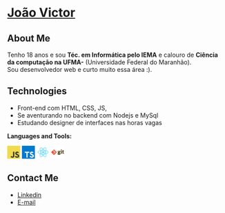  # <a href="https://www.linkedin.com/in/jvictor-/">João Victor</a>
 
## About Me
Tenho 18 anos e sou **Téc. em Informática pelo IEMA**  e calouro de **Ciência da computação na UFMA-** (Universidade Federal do Maranhão). 
<br>
Sou desenvolvedor web e curto muito essa área :).

## Technologies
- Front-end com HTML, CSS, JS,
- Se aventurando no backend com Nodejs e MySql
- Estudando designer de interfaces nas horas vagas

**Languages and Tools:**  

<code><img height="30" src="https://raw.githubusercontent.com/github/explore/80688e429a7d4ef2fca1e82350fe8e3517d3494d/topics/javascript/javascript.png"></code>
<code><img height="30" src="https://raw.githubusercontent.com/github/explore/80688e429a7d4ef2fca1e82350fe8e3517d3494d/topics/typescript/typescript.png"></code>
<code><img height="30" src="https://raw.githubusercontent.com/github/explore/80688e429a7d4ef2fca1e82350fe8e3517d3494d/topics/react/react.png"></code>
<code><img height="30" src="https://raw.githubusercontent.com/github/explore/80688e429a7d4ef2fca1e82350fe8e3517d3494d/topics/git/git.png"></code>


##  Contact Me
- <a href="https://www.linkedin.com/in/jvictor-/">Linkedin</a>
- <a href="mailto:joao60651@gmail.com">E-mail</a>
</div>
